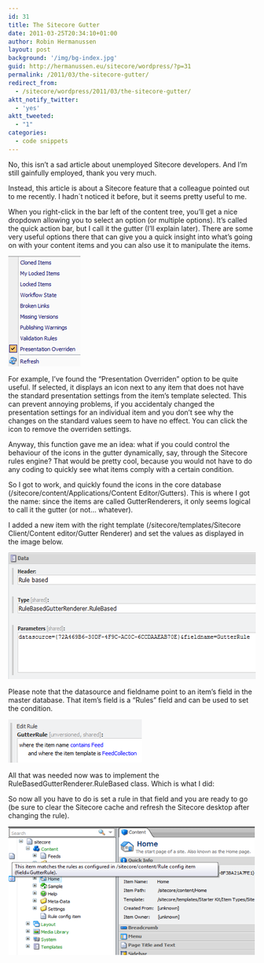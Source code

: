 ```yaml
---
id: 31
title: The Sitecore Gutter
date: 2011-03-25T20:34:10+01:00
author: Robin Hermanussen
layout: post
background: '/img/bg-index.jpg'
guid: http://hermanussen.eu/sitecore/wordpress/?p=31
permalink: /2011/03/the-sitecore-gutter/
redirect_from:
  - /sitecore/wordpress/2011/03/the-sitecore-gutter/
aktt_notify_twitter:
  - 'yes'
aktt_tweeted:
  - "1"
categories:
  - code snippets
---
```

No, this isn&#8217;t a sad article about unemployed Sitecore developers. And I&#8217;m still gainfully employed, thank you very much.

Instead, this article is about a Sitecore feature that a colleague pointed out to me recently. I hadn´t noticed it before, but it seems pretty useful to me.

When you right-click in the bar left of the content tree, you&#8217;ll get a nice dropdown allowing you to select an option (or multiple options). It&#8217;s called the quick action bar, but I call it the gutter (I&#8217;ll explain later). There are some very useful options there that can give you a quick insight into what&#8217;s going on with your content items and you can also use it to manipulate the items.

<img class="alignnone" title="Sitecore gutter" src="/wp-content/uploads/sitecore_gutter.png" alt="" width="147" height="224" /> 

For example, I&#8217;ve found the &#8220;Presentation Overriden&#8221; option to be quite useful. If selected, it displays an icon next to any item that does not have the standard presentation settings from the item&#8217;s template selected. This can prevent annoying problems, if you accidentaly changed the presentation settings for an individual item and you don&#8217;t see why the changes on the standard values seem to have no effect. You can click the icon to remove the overriden settings.

Anyway, this function gave me an idea: what if you could control the behaviour of the icons in the gutter dynamically, say, through the Sitecore rules engine? That would be pretty cool, because you would not have to do any coding to quickly see what items comply with a certain condition.

So I got to work, and quickly found the icons in the core database (/sitecore/content/Applications/Content Editor/Gutters). This is where I got the name: since the items are called GutterRenderers, it only seems logical to call it the gutter (or not&#8230; whatever).

I added a new item with the right template (/sitecore/templates/Sitecore Client/Content editor/Gutter Renderer) and set the values as displayed in the image below.

<img class="alignnone" title="Settings" src="/wp-content/uploads/sitecore_rule_based_gutter_settings.png" alt="" width="599" height="257" /> 

Please note that the datasource and fieldname point to an item&#8217;s field in the master database. That item&#8217;s field is a &#8220;Rules&#8221; field and can be used to set the condition.

<img class="alignnone" title="Rule based gutter rules" src="/wp-content/uploads/sitecore_rule_based_gutter_rules.png" alt="" width="272" height="88" /> 

All that was needed now was to implement the RuleBasedGutterRenderer.RuleBased class. Which is what I did:



So now all you have to do is set a rule in that field and you are ready to go (be sure to clear the Sitecore cache and refresh the Sitecore desktop after changing the rule).

<img class="alignnone" title="The resulting gutter" src="/wp-content/uploads/sitecore_rule_based_gutter_display.png" alt="" width="502" height="261" />